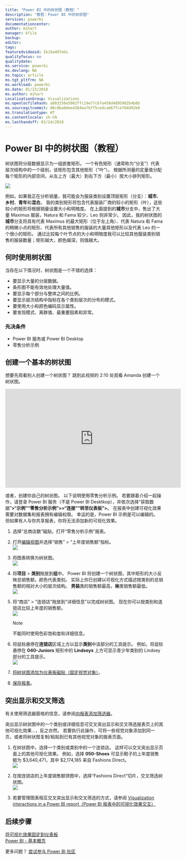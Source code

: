 ```yaml
---
title: "Power BI 中的树状图（教程）"
description: "教程：Power BI 中的树状图"
services: powerbi
documentationcenter: 
author: mihart
manager: kfile
backup: 
editor: 
tags: 
featuredvideoid: IkJda4O7oGs
qualityfocus: no
qualitydate: 
ms.service: powerbi
ms.devlang: NA
ms.topic: article
ms.tgt_pltfrm: NA
ms.workload: powerbi
ms.date: 01/23/2018
ms.author: mihart
LocalizationGroup: Visualizations
ms.openlocfilehash: a803256e5902ffc19e77c67a450d4895982b4b8b
ms.sourcegitcommit: 88c8ba8dee4384ea7bff5cedcad67fce784d92b0
ms.translationtype: HT
ms.contentlocale: zh-CN
ms.lasthandoff: 02/24/2018
---
```

# <a name="treemaps-in-power-bi-tutorial"></a>Power BI 中的树状图（教程）
树状图将分层数据显示为一组嵌套矩形。  一个有色矩形（通常称为“分支”）代表层次结构中的一个级别，该矩形包含其他矩形（“叶”）。  根据所测量的定量值分配每个矩形的内部空间，从左上方（最大）到右下方（最小）按大小排列矩形。

![](media/power-bi-visualization-treemaps/pbi-nancy_viz_treemap.png)

例如，如果我正在分析销量，我可能会为服装类别设置顶层矩形（分支）：**城市**、**乡村**、**青年**和**混合**。  我的类别矩形将包含代表服装厂商的较小的矩形（叶），这些较小的矩形将根据销量设置大小和明暗度。  在上面提到的**城市**分支中，售出了大量 Maximus 服装，Natura 和 Fama 较少，Leo 则非常少。  因此，我的树状图的**城市**分支将具有代表 Maximus 的最大矩形（位于左上角）、代表 Natura 和 Fama 的稍微小点的矩形、代表所有其他销售的服装的大量其他矩形以及代表 Leo 的一个很小的矩形。  通过比较每个叶节点的大小和明暗度我可以比较其他服装类别销售的服装数量；矩形越大，颜色越深，则值越大。

## <a name="when-to-use-a-treemap"></a>何时使用树状图
当存在以下情况时，树状图是一个不错的选择：

* 要显示大量的分层数据。
* 条形图不能有效地处理大量值。
* 要显示每个部分与整体之间的比例。
* 要显示层次结构中指标在各个类别层次的分布的模式。
* 要使用大小和颜色编码显示属性。
* 要发现模式、离群值、最重要因素和异常。

### <a name="prerequisites"></a>先决条件
 - Power BI 服务或 Power BI Desktop
 - 零售分析示例

## <a name="create-a-basic-treemap"></a>创建一个基本的树状图
想要先观看别人创建一个树状图？  跳到此视频的 2:10 处观看 Amanda 创建一个树状图。

<iframe width="560" height="315" src="https://www.youtube.com/embed/IkJda4O7oGs" frameborder="0" allowfullscreen></iframe>

或者，创建你自己的树状图。 以下说明使用零售分析示例。 若要跟着介绍一起操作，请登录 Power BI 服务（不是 Power BI Desktkop），并依次选择“获取数据”**\>“示例”“零售分析示例”\>\>“连接”“转至仪表板”\>**。 在报表中创建可视化效果需要对数据集和报表拥有编辑权限。 幸运的是，Power BI 示例是可以编辑的。 但如果有人与你共享报表，你将无法添加新的可视化效果。

1. 选择“总商店数”磁贴，打开“零售分析示例”报表。    
2. 打开[编辑视图](service-interact-with-a-report-in-editing-view.md)并选择“销售” > “上年度销售额”指标。   
   ![](media/power-bi-visualization-treemaps/treemapfirstvalue_new.png)   
3. 将图表转换为树状图。  
   ![](media/power-bi-visualization-treemaps/treemapconvertto_new.png)   
4. 将**项目**  >  **类别**拖放到**组**中。 Power BI 将创建一个树状图，其中矩形的大小反映总销售额，颜色代表类别。  实际上你已创建以可视化方式描述按类别的总销售额的相对大小的层次结构。  **男装**类的销售额最高，**袜**类销售额最低。   
   ![](media/power-bi-visualization-treemaps/treemapcomplete_new.png)   
5. 将“商店”  >  “连锁店”拖放到“详细信息”以完成树状图。 现在你可以按类别和连锁店比较上年度的销售额。   
   ![](media/power-bi-visualization-treemaps/treemap_addgroup_new.png)
   
   > [!NOTE]
   > 不能同时使用色彩饱和度和详细信息。
   > 
   > 
5. 将鼠标悬停在**连锁店**区域上方以显示**类别**中该部分的工具提示。  例如，将鼠标悬停在 **040-Juniors** 矩形中的 **Lindseys** 上方可显示青少年类别的 Lindsey 部分的工具提示。  
   ![](media/power-bi-visualization-treemaps/treemaphoverdetail_new.png)
6. [将树状图添加为仪表板磁贴（固定视觉对象）](service-dashboard-tiles.md)。 
7. [保存报表](service-report-save.md)。

## <a name="highlighting-and-cross-filtering"></a>突出显示和交叉筛选
有关使用筛选器窗格的信息，请参阅[向报表添加筛选器](power-bi-report-add-filter.md)。

突出显示树状图中的一个类别或详细信息可交叉突出显示和交叉筛选报表页上的其他可视化效果…，反之亦然。 若要执行此操作，可将一些视觉对象添加到同一页，或者将树状图复制/粘贴到已有其他视觉对象的报表页面。

1. 在树状图中，选择一个类别或类别中的一个连锁店。  这样可以交叉突出显示页面上的其他可视化效果。 例如，选择 **050-Shoes** 可显示鞋子的上年度销售额为 $3,640,471，其中 $2,174,185 来自 Fashions Direct。  
   ![](media/power-bi-visualization-treemaps/treemaphiliting.png)

2. 在按连锁店的上年度销售额饼图中，选择“Fashions Direct”切片，交叉筛选树状图。  
   ![](media/power-bi-visualization-treemaps/treemapnoowl.gif)    

3. 若要管理图表相互交叉突出显示和交叉筛选的方式，请参阅 [Visualization interactions in a Power BI report（Power BI 报表中的可视化效果交互）](service-reports-visual-interactions.md)

## <a name="next-steps"></a>后续步骤
[将可视化效果固定到仪表板](service-dashboard-pin-tile-from-report.md)  
[Power BI - 基本概念](service-basic-concepts.md)  

更多问题？ [尝试参与 Power BI 社区](http://community.powerbi.com/)  

